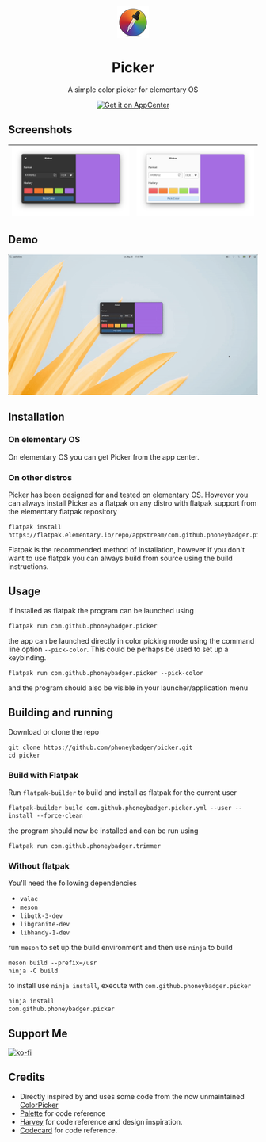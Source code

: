 <div align="center">
  <div align="center">
    <img src="data/icons/png/64.png" width="64">
  </div>
  <h1 align="center">Picker</h1>
  <p align="center">
    A simple color picker for elementary OS
  </p>
  <a href="https://appcenter.elementary.io/com.github.phoneybadger.picker">
    <img src="https://appcenter.elementary.io/badge.svg" alt="Get it on AppCenter"/>
  </a>
</div>

## Screenshots
| ![Screenshot of app window in dark mode](data/screenshots/window-dark.png) | ![Screenshot of app window in light mode](data/screenshots/window-light.png) |
|----------------------------------------------------------------------------|------------------------------------------------------------------------------|

## Demo
![Demo gif of the app being used](data/demo/demo.gif)

## Installation

### On elementary OS
On elementary OS you can get Picker from the app center.

### On other distros
Picker has been designed for and tested on elementary OS. However you can always
install Picker as a flatpak on any distro with flatpak support from the elementary flatpak repository
```
flatpak install https://flatpak.elementary.io/repo/appstream/com.github.phoneybadger.picker.flatpakref
```
Flatpak is the recommended method of installation, however if you don't want
to use flatpak you can always build from source using the build instructions.

## Usage
If installed as flatpak the program can be launched using
```
flatpak run com.github.phoneybadger.picker
```
the app can be launched directly in color picking mode using the command line
option `--pick-color`. This could be perhaps be used to set up a keybinding.
```
flatpak run com.github.phoneybadger.picker --pick-color
```
and the program should also be visible in your launcher/application menu

## Building and running
Download or clone the repo
```
git clone https://github.com/phoneybadger/picker.git
cd picker
```
### Build with Flatpak

Run `flatpak-builder` to build and install as flatpak for the current user
```
flatpak-builder build com.github.phoneybadger.picker.yml --user --install --force-clean
```
the program should now be installed and can be run using
```
flatpak run com.github.phoneybadger.trimmer
```

### Without flatpak

You'll need the following dependencies
- `valac`
- `meson`
- `libgtk-3-dev`
- `libgranite-dev`
- `libhandy-1-dev`

run `meson` to set up the build environment and then use `ninja` to build
```
meson build --prefix=/usr
ninja -C build
```
to install use `ninja install`, execute with `com.github.phoneybadger.picker`
```
ninja install
com.github.phoneybadger.picker
```

## Support Me
[![ko-fi](https://ko-fi.com/img/githubbutton_sm.svg)](https://ko-fi.com/X8X7D99T6)

## Credits
- Directly inspired by and uses some code from the now unmaintained [ColorPicker](https://github.com/RonnyDo/ColorPicker)
- [Palette](https://github.com/cassidyjames/palette) for code reference
- [Harvey](https://github.com/danrabbit/harvey) for code reference and design inspiration.
- [Codecard](https://github.com/manexim/codecard) for code reference.
